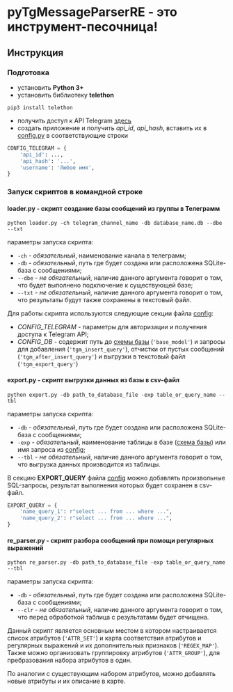# pyTgMessageParserRE - это инструмент-песочница! 

## Инструкция

### Подготовка
- установить **Python 3+**
- установить библиотеку **telethon**

```commandline
pip3 install telethon
```
- получить доступ к API Telegram [здесь](https://my.telegram.org/apps)
- создать приложение и получить *api_id*, *api_hash*, вставить их в [config.py](/config.py) в соответствующие строки
```python
CONFIG_TELEGRAM = {
    'api_id': ...,
    'api_hash': '...',
    'username': 'Любое имя',
}
```

### Запуск скриптов в командной строке


#### **loader.py** - скрипт создание базы сообщений из группы в Телеграмм
```commandline
python loader.py -ch telegram_channel_name -db database_name.db --dbe --txt
```
параметры запуска скрипта:
- `-ch` - *обязательный*, наименование канала в телеграмм;
- `-db` - *обязательный*, путь где будет создана или расположена SQLite-база с сообщениями;
- `--dbe` - *не обязательный*, наличие данного аргумента говорит о том, что будет выполнено подключение к существующей базе;
- `--txt` - *не обязательный*, наличие данного аргумента говорит о том, что результаты будут также сохранены в текстовый файл.

Для работы скрипта используются следующие секции файла [config](/config.py):
- *CONFIG_TELEGRAM* - параметры для авторизации и получения доступа к Telegram API;
- *CONFIG_DB* - содержит путь до [схемы базы](/schema.sql) (`'base_model'`)
и запросы для добавления (`'tgm_insert_query'`), 
отчистки от пустых сообщений (`'tgm_after_insert_query'`)
и выгрузки в текстовый файл (`'tgm_export_query'`)


#### **export.py** - скрипт выгрузки данных из базы в csv-файл
```commandline
python export.py -db path_to_database_file -exp table_or_query_name --tbl
```
параметры запуска скрипта:
- `-db` - *обязательный*, путь где будет создана или расположена SQLite-база с сообщениями;
- `-exp` - *обязательный*, наименование таблицы в базе ([схема базы](/schema.sql)) или имя запроса из [config](/config.py);
- `--tbl` - *не обязательный*, наличие данного аргумента говорит о том, что выгрузка данных производится из таблицы.

В секцию **EXPORT_QUERY** файла [config](/config.py) можно добавлять произвольные SQL-запросы,
результат выполнения которых будет сохранен в csv-файл.
```python
EXPORT_QUERY = {
    'name_query_1': r"select ... from ... where ...",
    'name_query_2': r"select ... from ... where ...",
}
```

#### **re_parser.py** - скрипт разбора сообщений при помощи регулярных выражений
```commandline
python re_parser.py -db path_to_database_file -exp table_or_query_name --tbl
```
параметры запуска скрипта:
- `-db` - *обязательный*, путь где будет создана или расположена SQLite-база с сообщениями;
- `--clr` - *не обязательный*, наличие данного аргумента говорит о том, что перед обработкой таблица с результатами будет отчищена.

Данный скрипт является основным местом в котором настраивается список атрибутов (`'ATTR_SET'`)
и карта соответствия атрибутов и регулярных выражений и их дополнительных признаков (`'REGEX_MAP'`).
Также можно организовать группировку атрибутов (`'ATTR_GROUP'`), для пребразования набора атрибутов в один.

По аналогии с существующим набором атрибутов, можно добавлять новые атрибуты и их описание в карте.
